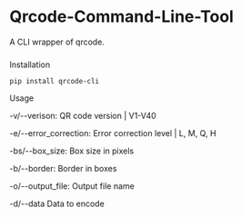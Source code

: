 # Qrcode-Command-Line-Tool
A CLI wrapper of qrcode.


###

Installation

```
pip install qrcode-cli
```

Usage

-v/--verison: QR code version | V1-V40

-e/--error_correction: Error correction level | L, M, Q, H

-bs/--box_size: Box size in pixels

-b/--border: Border in boxes

-o/--output_file: Output file name

-d/--data Data to encode

